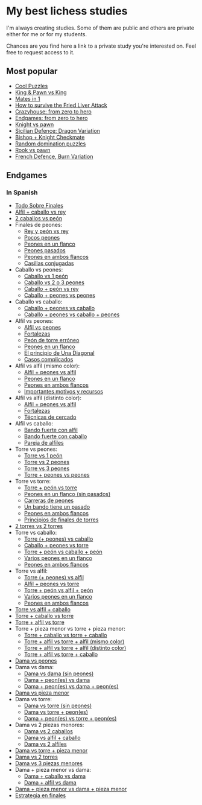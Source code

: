 # My best lichess studies

I'm always creating studies. Some of them are public and others are private either for me or for my students.

Chances are you find here a link to a private study you're interested on. Feel free to request access to it.

## Most popular

 - [Cool Puzzles](https://lichess.org/study/UItSsgwM)
 - [King & Pawn vs King](https://lichess.org/study/EsB7U2A9)
 - [Mates in 1](https://lichess.org/study/PEv22YfR)
 - [How to survive the Fried Liver Attack](https://lichess.org/study/ehCEPts4)
 - [Crazyhouse: from zero to hero](https://lichess.org/study/29NkLdaZ)
 - [Endgames: from zero to hero](https://lichess.org/study/tU7iyXX4)
 - [Knight vs pawn](https://lichess.org/study/MANoA8zi)
 - [Sicilian Defence: Dragon Variation](https://lichess.org/study/USH4S9M2)
 - [Bishop + Knight Checkmate](https://lichess.org/study/zXOQ12aQ)
 - [Random domination puzzles](https://lichess.org/study/yDaY35d8)
 - [Rook vs pawn](https://lichess.org/study/9BorSoii)
 - [French Defence, Burn Variation](https://lichess.org/study/5vP6GJDi)

## Endgames

### In Spanish

 - [Todo Sobre Finales](https://lichess.org/study/cPjzxIh5)
 - [Alfil + caballo vs rey](https://lichess.org/study/Rx9XZtai)
 - [2 caballos vs peón](https://lichess.org/study/6So4CwYW)
 - Finales de peones:
     - [Rey y peón vs rey](https://lichess.org/study/sRBGGJKV)
     - [Pocos peones](https://lichess.org/study/WXidkoTi)
     - [Peones en un flanco](https://lichess.org/study/I2mt3PQ2)
     - [Peones pasados](https://lichess.org/study/KIe87AKj)
     - [Peones en ambos flancos](https://lichess.org/study/n8JX9MUa)
     - [Casillas conjugadas](https://lichess.org/study/rE7WblHA)
 - Caballo vs peones:
     - [Caballo vs 1 peón](https://lichess.org/study/0x0uT93F)
     - [Caballo vs 2 o 3 peones](https://lichess.org/study/OH3Jg4Ge)
     - [Caballo + peón vs rey](https://lichess.org/study/HBgkOBna)
     - [Caballo + peones vs peones](https://lichess.org/study/xW2Xk84J)
 - Caballo vs caballo:
     - [Caballo + peones vs caballo](https://lichess.org/study/zch2Cc2M)
     - [Caballo + peones vs caballo + peones](https://lichess.org/study/XekpAqyl)
 - Alfil vs peones:
     - [Alfil vs peones](https://lichess.org/study/WoBp9cCI)
     - [Fortalezas](https://lichess.org/study/3qe8PrgH)
     - [Peón de torre erróneo](https://lichess.org/study/Zt73zXIp)
     - [Peones en un flanco](https://lichess.org/study/hMTrPRkT)
     - [El principio de Una Diagonal](https://lichess.org/study/xfXWzBev)
     - [Casos complicados](https://lichess.org/study/HAjgOqkD)
 - Alfil vs alfil (mismo color):
     - [Alfil + peones vs alfil](https://lichess.org/study/LrHjleQL)
     - [Peones en un flanco](https://lichess.org/study/klDdn1z8)
     - [Peones en ambos flancos](https://lichess.org/study/RFt1rZs9)
     - [Importantes motivos y recursos](https://lichess.org/study/6x2p0fKt)
 - Alfil vs alfil (distinto color):
     - [Alfil + peones vs alfil](https://lichess.org/study/dJMMkIlu)
     - [Fortalezas](https://lichess.org/study/royrRR3B)
     - [Técnicas de cercado](https://lichess.org/study/jJa6DVkz)
 - Alfil vs caballo:
     - [Bando fuerte con alfil](https://lichess.org/study/zl2e0ms7)
     - [Bando fuerte con caballo](https://lichess.org/study/GZXDhiel)
     - [Pareja de alfiles](https://lichess.org/study/eOvVTqjL)
 - Torre vs peones:
     - [Torre vs 1 peón](https://lichess.org/study/Vs6loIv7)
     - [Torre vs 2 peones](https://lichess.org/study/18yE8QU1)
     - [Torre vs 3 peones](https://lichess.org/study/g6JV1L8W)
     - [Torre + peones vs peones](https://lichess.org/study/HeSbRQsg)
 - Torre vs torre:
     - [Torre + peón vs torre](https://lichess.org/study/Z7Ac91hQ)
     - [Peones en un flanco (sin pasados)](https://lichess.org/study/36nEw35Z)
     - [Carreras de peones](https://lichess.org/study/ZNPxDdtB)
     - [Un bando tiene un pasado](https://lichess.org/study/AxIlybUe)
     - [Peones en ambos flancos](https://lichess.org/study/holbm7qC)
     - [Principios de finales de torres](https://lichess.org/study/kSevVGMT)
 - [2 torres vs 2 torres](https://lichess.org/study/jzVsaP5q)
 - Torre vs caballo:
     - [Torre (+ peones) vs caballo](https://lichess.org/study/dPkHPQNo)
     - [Caballo + peones vs torre](https://lichess.org/study/OkS9uE7Q)
     - [Torre + peón vs caballo + peón](https://lichess.org/study/5doqy921)
     - [Varios peones en un flanco](https://lichess.org/study/DROe30m7)
     - [Peones en ambos flancos](https://lichess.org/study/yX1oCmns)
 - Torre vs alfil:
     - [Torre (+ peones) vs alfil](https://lichess.org/study/d8k6M0X3)
     - [Alfil + peones vs torre](https://lichess.org/study/3XACf5fL)
     - [Torre + peón vs alfil + peón](https://lichess.org/study/ba3GtzYS)
     - [Varios peones en un flanco](https://lichess.org/study/0gKWU95l)
     - [Peones en ambos flancos](https://lichess.org/study/Uz09UNMg)
 - [Torre vs alfil + caballo](https://lichess.org/study/6plvYfgp)
 - [Torre + caballo vs torre](https://lichess.org/study/sbHIybJg)
 - [Torre + alfil vs torre](https://lichess.org/study/RgZ9jMir)
 - Torre + pieza menor vs torre + pieza menor:
     - [Torre + caballo vs torre + caballo](https://lichess.org/study/raFGtHW8)
     - [Torre + alfil vs torre + alfil (mismo color)](https://lichess.org/study/VLZok8ax)
     - [Torre + alfil vs torre + alfil (distinto color)](https://lichess.org/study/P6wsT2un)
     - [Torre + alfil vs torre + caballo](https://lichess.org/study/lJ916i0t)
 - [Dama vs peones](https://lichess.org/study/oXyPLaSA)
 - Dama vs dama:
     - [Dama vs dama (sin peones)](https://lichess.org/study/D8JydDu3)
     - [Dama + peon(es) vs dama](https://lichess.org/study/p97Mqfv5)
     - [Dama + peon(es) vs dama + peon(es)](https://lichess.org/study/0xhjBSJJ)
 - [Dama vs pieza menor](https://lichess.org/study/E77qLyLq)
 - Dama vs torre:
     - [Dama vs torre (sin peones)](https://lichess.org/study/AWpRQWvb)
     - [Dama vs torre + peon(es)](https://lichess.org/study/QZfDNKLw)
     - [Dama + peon(es) vs torre + peon(es)](https://lichess.org/study/UFFGfV1D)
 - Dama vs 2 piezas menores:
     - [Dama vs 2 caballos](https://lichess.org/study/22dZvgzM)
     - [Dama vs alfil + caballo](https://lichess.org/study/pPQBE7ju)
     - [Dama vs 2 alfiles](https://lichess.org/study/0bs1OJy9)
 - [Dama vs torre + pieza menor](https://lichess.org/study/w9RTLpnt)
 - [Dama vs 2 torres](https://lichess.org/study/VeDGshhq)
 - [Dama vs 3 piezas menores](https://lichess.org/study/gALFyLsk)
 - Dama + pieza menor vs dama:
     - [Dama + caballo vs dama](https://lichess.org/study/zMxrxNUw)
     - [Dama + alfil vs dama](https://lichess.org/study/ST0nDSgX)
 - [Dama + pieza menor vs dama + pieza menor](https://lichess.org/study/D70MHfor)
 - [Estrategia en finales](https://lichess.org/study/iZnZKHK2)

